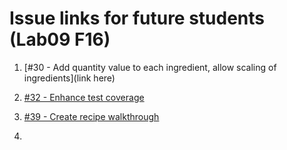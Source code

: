 # Issue links for future students (Lab09 F16) #

1. [#30 - Add quantity value to each ingredient, allow scaling of ingredients](link here)

2. [#32 - Enhance test coverage](https://github.com/UCSB-CS56-Projects/cs56-misc-recipe-manager/issues/32)

3. [#39 - Create recipe walkthrough](https://github.com/UCSB-CS56-Projects/cs56-misc-recipe-manager/issues/39)

4. []()